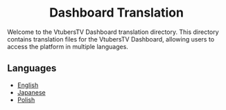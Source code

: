 <h1 align="center" id="title">Dashboard Translation</h1>

Welcome to the VtubersTV Dashboard translation directory. This directory contains translation files for the VtubersTV Dashboard, allowing users to access the platform in multiple languages.

## Languages

- [English](./en-us.json)
- [Japanese](./ja-jp.json)
- [Polish](./pl-pl.json)